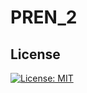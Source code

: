# PREN_2

## License
[![License: MIT](https://img.shields.io/badge/License-MIT-yellow.svg)](https://opensource.org/licenses/MIT)
